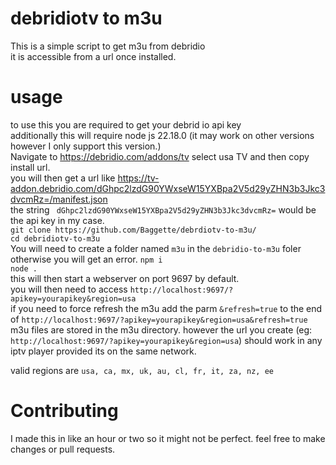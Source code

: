 # debridiotv to m3u
This is a simple script to get m3u from debridio <br>
it is accessible from a url once installed. <br>

# usage 
to use this you are required to get your debrid io api key <br>
additionally this will require node js 22.18.0 (it may work on other versions however I only support this version.) <br>
Navigate to https://debridio.com/addons/tv select usa TV and then copy install url. <br>
you will then get a url like https://tv-addon.debridio.com/dGhpc2lzdG90YWxseW15YXBpa2V5d29yZHN3b3Jkc3dvcmRz=/manifest.json <br>
the string ``` dGhpc2lzdG90YWxseW15YXBpa2V5d29yZHN3b3Jkc3dvcmRz=``` would be the api key in my case. <br>
``` git clone https://github.com/Baggette/debrdiotv-to-m3u/ ``` <br>
``` cd debridiotv-to-m3u ``` <br>
You will need to create a folder named `m3u` in the `debridio-to-m3u` foler otherwise you will get an error.
``` npm i ``` <br>
``` node . ``` <br>
this will then start a webserver on port 9697 by default. <br>
you will then need to access `http://localhost:9697/?apikey=yourapikey&region=usa` <br>
if you need to force refresh the m3u add the parm `&refresh=true` to the end of `http://localhost:9697/?apikey=yourapikey&region=usa&refresh=true` <br>
m3u files are stored in the m3u directory. however the url you create (eg: `http://localhost:9697/?apikey=yourapikey&region=usa`) should work in any iptv player provided its on the same network.

valid regions are `usa, ca, mx, uk, au, cl, fr, it, za, nz, ee`

# Contributing 
I made this in like an hour or two so it might not be perfect. feel free to make changes or pull requests.
